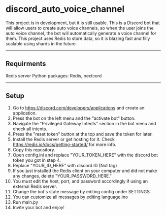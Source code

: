 # discord_auto_voice_channel

This project is in development, but it is still usable.
This is a Discord bot that will allow users to create auto voice channels, so when the user joins the auto voice channel, the bot will automatically generate a voice channel for them.
This project uses Redis to store data, so it is blazing fast and filly scalable using shards in the future.

---
## Requirments
Redis server
Python packages: Redis, nextcord

---
## Setup
1. Go to https://discord.com/developers/applications and create an application.
2. Press the bot on the left menu and the "activate bot" button.
3. Navigate the "Privileged Gateway Intents" section in the bot menu and check all intents.
4. Press the "reset token" button at the top and save the token for later.
5. Install the Redis server or get hosting for it. Check https://redis.io/docs/getting-started/ for more info.
5. Copy this repository.
6. Open config.ini and replace "YOUR_TOKEN_HERE" with the discord bot token you got in step 4.
7. Replace "YOUR_ID_HERE" with discord ID (Not tag)
8. If you just installed the Redis client on your computer and did not make any changes, delete "YOUR_PASSWORD_HERE."
9. You must edit the host, port, and password accordingly if using an external Redis server.
10. Change the bot's state message by editing config under SETTINGS.
11. You can customize all messages by editing language.ino
12. Run main.py
13. Invite your bot and enjoy!
